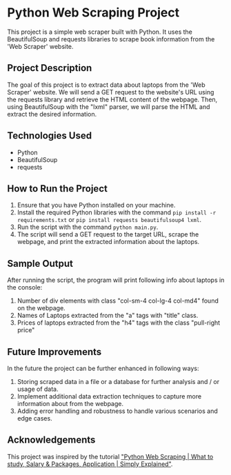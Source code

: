 # Python Web Scraping Project

This project is a simple web scraper built with Python. It uses the BeautifulSoup and requests libraries to scrape book information from the 'Web Scraper' website.

## Project Description

The goal of this project is to extract data about laptops from the 'Web Scraper' website. We will send a GET request to the website's URL using the requests library and retrieve the HTML content of the webpage. Then, using BeautifulSoup with the "lxml" parser, we will parse the HTML and extract the desired information.

## Technologies Used

- Python
- BeautifulSoup
- requests

## How to Run the Project

1. Ensure that you have Python installed on your machine.
2. Install the required Python libraries with the command `pip install -r requirements.txt` or `pip install requests beautifulsoup4 lxml`.
3. Run the script with the command `python main.py`.
4. The script will send a GET request to the target URL, scrape the webpage, and print the extracted information about the laptops.

## Sample Output

After running the script, the program will print following info about laptops in the console:

1. Number of div elements with class "col-sm-4 col-lg-4 col-md4" found on the webpage.
2. Names of Laptops extracted from the "a" tags with "title" class.
3. Prices of laptops extracted from the "h4" tags with the class "pull-right price"

## Future Improvements

In the future the project can be further enhanced in following ways:

1. Storing scraped data in a file or a database for further analysis and / or usage of data.
2. Implement additional data extraction techniques to capture more information about from the webpage.
3. Adding error handling and robustness to handle various scenarios and edge cases.

## Acknowledgements

This project was inspired by the tutorial ["Python Web Scraping | What to study, Salary & Packages, Application | Simply Explained"](https://www.youtube.com/watch?v=2UTa6eTDdWc&list=PLjVLYmrlmjGfSYkgH-_jgC8KMxyRzq7US).
